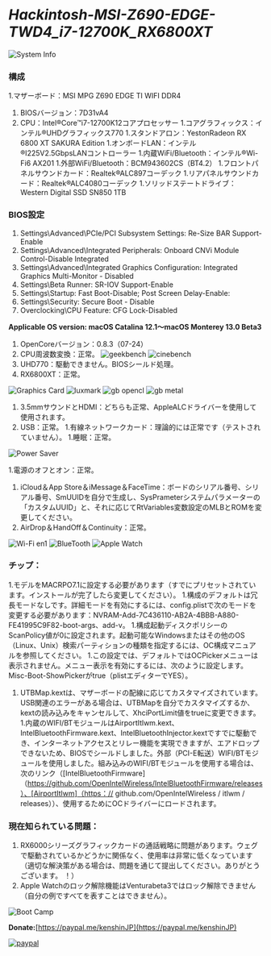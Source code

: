 # *Hackintosh-MSI-Z690-EDGE-TWD4_i7-12700K_RX6800XT*


![System Info](https://s2.loli.net/2022/07/25/hD79bWJiNMklTj4.png)


### 構成
1.マザーボード：MSI MPG Z690 EDGE TI WIFI DDR4
1. BIOSバージョン：7D31vA4
1. CPU：Intel®Core™i7-12700K12コアプロセッサー
1.コアグラフィックス：インテル®UHDグラフィックス770
1.スタンドアロン：YestonRadeon RX 6800 XT SAKURA Edition
1.オンボードLAN：インテル®I225V2.5GbpsLANコントローラー
1.内蔵WiFi/Bluetooth：インテル®Wi-Fi6 AX201
1.外部WiFi/Bluetooth：BCM943602CS（BT4.2）
1.フロントパネルサウンドカード：Realtek®ALC897コーデック
1.リアパネルサウンドカード：Realtek®ALC4080コーデック
1.ソリッドステートドライブ：Western Digital SSD SN850 1TB

### BIOS設定
1. Settings\Advanced\PCIe/PCI Subsystem Settings: Re-Size BAR Support-Enable
2. Settings\Advanced\Integrated Peripherals: Onboard CNVi Module Control-Disable Integrated
3. Settings\Advanced\Integrated Graphics Configuration: Integrated Graphics Multi-Monitor - Disabled
4. Settings\Beta Runner: SR-IOV Support-Enable
5. Settings\Startup: Fast Boot-Disable; Post Screen Delay-Enable:
6. Settings\Security: Secure Boot - Disable
7. Overclocking\CPU Feature: CFG Lock-Disabled

**Applicable OS version: macOS Catalina 12.1～macOS Monterey 13.0 Beta3**

1. OpenCoreバージョン：0.8.3（07-24）
1. CPU周波数変換：正常。
![geekbench](https://s2.loli.net/2022/06/13/vaGD3hfLCPKyoWj.png)
![cinebench](https://s2.loli.net/2022/06/13/TRtelkENgL1po3w.png)
1. UHD770：駆動できません。BIOSシールド処理。
1. RX6800XT：正常。

![Graphics Card](https://s2.loli.net/2022/07/25/IQXPB19CTHoJmcu.png)
![luxmark](https://s2.loli.net/2022/06/13/LgwxrvnWoph5fG6.png)
![gb opencl](https://s2.loli.net/2022/06/13/RTPGSE2O18n3Bf4.png)
![gb metal](https://s2.loli.net/2022/06/13/AYNQjR6FtUkhcCH.png)

1. 3.5mmサウンドとHDMI：どちらも正常、AppleALCドライバーを使用して使用されます。
1. USB：正常。
1.有線ネットワークカード：理論的には正常です（テストされていません）。
1.睡眠：正常。

![Power Saver](https://s2.loli.net/2022/06/13/7s6Ujidx2kOuNeI.png)

1.電源のオフとオン：正常。
1. iCloud＆App Store＆iMessage＆FaceTime：ボードのシリアル番号、シリアル番号、SmUUIDを自分で生成し、SysPrameterシステムパラメーターの「カスタムUUID」と、それに応じてRtVariables変数設定のMLBとROMを変更してください。
1. AirDrop＆HandOff＆Continuity：正常。

![Wi-Fi en1](https://s2.loli.net/2022/06/13/iOyQp4lwjPUYzb5.png)
![BlueTooth](https://s2.loli.net/2022/06/13/X8wAmyiP2YfzMBc.png)
![Apple Watch](https://s2.loli.net/2022/06/13/DNup3iCf1nJ49Zr.png)

### チップ：

1.モデルをMACRPO7.1に設定する必要があります（すでにプリセットされています。インストールが完了したら変更してください）。
1.構成のデフォルトは冗長モードなしです。詳細モードを有効にするには、config.plistで次のモードを変更する必要があります：NVRAM-Add-7C436110-AB2A-4BBB-A880-FE41995C9F82-boot-args、add-v。
1.構成起動ディスクポリシーのScanPolicy値が0に設定されます。起動可能なWindowsまたはその他のOS（Linux、Unix）検索パーティションの種類を指定するには、OC構成マニュアルを参照してください。
1.この設定では、デフォルトではOCPickerメニューは表示されません。メニュー表示を有効にするには、次のように設定します。Misc-Boot-ShowPickerがtrue（plistエディターでYES）。
1. UTBMap.kextは、マザーボードの配線に応じてカスタマイズされています。USB関連のエラーがある場合は、UTBMapを自分でカスタマイズするか、kextの読み込みをキャンセルして、XhciPortLimit値をtrueに変更できます。
1.内蔵のWIFI/BTモジュールはAirportItlwm.kext、IntelBluetoothFirmware.kext、IntelBluetoothInjector.kextですでに駆動でき、インターネットアクセスとリレー機能を実現できますが、エアドロップできないため、BIOSでシールドしました。外部（PCI-E転送）WIFI/BTモジュールを使用しました。組み込みのWIFI/BTモジュールを使用する場合は、次のリンク（[IntelBluetoothFirmware]（https://github.com/OpenIntelWireless/IntelBluetoothFirmware/releases）、[AirportItlwm]（https：// github.com/OpenIntelWireless / itlwm / releases））、使用するためにOCドライバーにロードされます。

### 現在知られている問題：

1. RX6000シリーズグラフィックカードの通話戦略に問題があります。ウェグで駆動されているかどうかに関係なく、使用率は非常に低くなっています（適切な解決策がある場合は、問題を通じて提出してください。ありがとうございます。 ！）
1. Apple Watchのロック解除機能はVenturabeta3ではロック解除できません（自分の例ですべてを表すことはできません）。


![Boot Camp](https://s2.loli.net/2022/06/13/xAI8DQGXvZyFqwS.png)

**Donate:**[https://paypal.me/kenshinJP](https://paypal.me/kenshinJP)


[![paypal](https://www.paypalobjects.com/en_US/i/btn/btn_donateCC_LG.gif)](https://paypal.me/kenshinJP)
